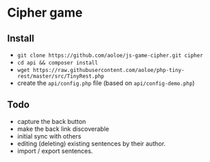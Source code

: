 # Cipher game

## Install

- `git clone https://github.com/aoloe/js-game-cipher.git cipher`
- `cd api && composer install`
- `wget https://raw.githubusercontent.com/aoloe/php-tiny-rest/master/src/TinyRest.php`
- create the `api/config.php` file (based on `api/config-demo.php`)

## Todo

- capture the back button
- make the back link discoverable
- initial sync with others
- editing (deleting) existing sentences by their author.
- import / export sentences.
